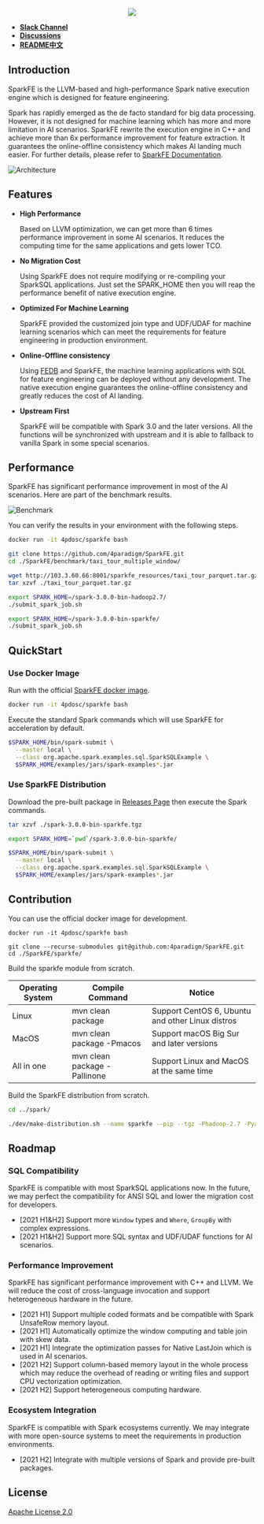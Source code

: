 
<div align=center><img src="./images/sparkfe_logo.png"/></div>

* [**Slack Channel**](https://hybridsql-ws.slack.com/archives/C01TMST8AE7)
* [**Discussions**](https://github.com/4paradigm/SparkFE/discussions)
* [**README中文**](./README-CN.md)

## Introduction

SparkFE is the LLVM-based and high-performance Spark native execution engine which is designed for feature engineering.

Spark has rapidly emerged as the de facto standard for big data processing. However, it is not designed for machine learning which has more and more limitation in AI scenarios. SparkFE rewrite the execution engine in C++ and achieve more than 6x performance improvement for feature extraction. It guarantees the online-offline consistency which makes AI landing much easier. For further details, please refer to [SparkFE Documentation](https://docs.fedb.io/sparkfe).

![Architecture](./images/sparkfe_architecture.png)

## Features

* **High Performance**

    Based on LLVM optimization, we can get more than 6 times performance improvement in some AI scenarios. It reduces the computing time for the same applications and gets lower TCO.

* **No Migration Cost**

    Using SparkFE does not require modifying or re-compiling your SparkSQL applications. Just set the SPARK_HOME then you will reap the performance benefit of native execution engine.
    
* **Optimized For Machine Learning**

    SparkFE provided the customized join type and UDF/UDAF for machine learning scenarios which can meet the requirements for feature engineering in production environment.

* **Online-Offline consistency**

    Using [FEDB](https://github.com/4paradigm/fedb) and SparkFE, the machine learning applications with SQL for feature engineering can be deployed without any development. The native execution engine guarantees the online-offline consistency and greatly reduces the cost of AI landing. 

* **Upstream First** 
  
    SparkFE will be compatible with Spark 3.0 and the later versions. All the functions will be synchronized with upstream and it is able to fallback to vanilla Spark in some special scenarios.

## Performance

SparkFE has significant performance improvement in most of the AI scenarios. Here are part of the benchmark results. 

![Benchmark](./images/sparkfe_benchmark.png)

You can verify the results in your environment with the following steps.

```bash
docker run -it 4pdosc/sparkfe bash

git clone https://github.com/4paradigm/SparkFE.git 
cd ./SparkFE/benchmark/taxi_tour_multiple_window/

wget http://103.3.60.66:8001/sparkfe_resources/taxi_tour_parquet.tar.gz
tar xzvf ./taxi_tour_parquet.tar.gz

export SPARK_HOME=/spark-3.0.0-bin-hadoop2.7/
./submit_spark_job.sh

export SPARK_HOME=/spark-3.0.0-bin-sparkfe/
./submit_spark_job.sh
```

## QuickStart

### Use Docker Image

Run with the official [SparkFE docker image](https://hub.docker.com/r/4pdosc/sparkfe).

```bash
docker run -it 4pdosc/sparkfe bash
```

Execute the standard Spark commands which will use SparkFE for acceleration by default.

```bash
$SPARK_HOME/bin/spark-submit \
  --master local \
  --class org.apache.spark.examples.sql.SparkSQLExample \
  $SPARK_HOME/examples/jars/spark-examples*.jar
```

### Use SparkFE Distribution

Download the pre-built package in [Releases Page](https://github.com/4paradigm/SparkFE/releases) then execute the Spark commands.


```bash
tar xzvf ./spark-3.0.0-bin-sparkfe.tgz

export SPARK_HOME=`pwd`/spark-3.0.0-bin-sparkfe/

$SPARK_HOME/bin/spark-submit \
  --master local \
  --class org.apache.spark.examples.sql.SparkSQLExample \
  $SPARK_HOME/examples/jars/spark-examples*.jar
```


## Contribution

You can use the official docker image for development.

```
docker run -it 4pdosc/sparkfe bash

git clone --recurse-submodules git@github.com:4paradigm/SparkFE.git
cd ./SparkFE/sparkfe/
```

Build the sparkfe module from scratch.

| Operating System | Compile Command | Notice |
| ---------------- | --------------- | ------ |
| Linux	  | mvn clean package| Support CentOS 6, Ubuntu and other Linux distros |
| MacOS   | mvn clean package -Pmacos | Support macOS Big Sur and later versions |
| All in one | mvn clean package -Pallinone | Support Linux and MacOS at the same time |

Build the SparkFE distribution from scratch.

```bash
cd ../spark/

./dev/make-distribution.sh --name sparkfe --pip --tgz -Phadoop-2.7 -Pyarn
```

## Roadmap

### SQL Compatibility

SparkFE is compatible with most SparkSQL applications now. In the future, we may perfect the compatibility for ANSI SQL and lower the migration cost for developers.

* [2021 H1&H2] Support more `Window` types and `Where`, `GroupBy` with complex expressions.
* [2021 H1&H2] Support more SQL syntax and UDF/UDAF functions for AI scenarios.

### Performance Improvement

SparkFE has significant performance improvement with C++ and LLVM. We will reduce the cost of cross-language invocation and support heterogeneous hardware in the future.

* [2021 H1] Support multiple coded formats and be compatible with Spark UnsafeRow memory layout.
* [2021 H1] Automatically optimize the window computing and table join with skew data.
* [2021 H1] Integrate the optimization passes for Native LastJoin which is used in AI scenarios.
* [2021 H2] Support column-based memory layout in the whole process which may reduce the overhead of reading or writing files and support CPU vectorization optimization.
* [2021 H2] Support heterogeneous computing hardware.

### Ecosystem Integration

SparkFE is compatible with Spark ecosystems currently. We may integrate with more open-source systems to meet the requirements in production environments.

* [2021 H2] Integrate with multiple versions of Spark and provide pre-built packages.

## License

[Apache License 2.0](./LICENSE)
